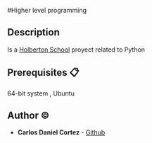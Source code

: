 #Higher level programming

## Description

Is a [Holberton School](https://www.holbertonschool.com/)  proyect related to Python

## Prerequisites 📋

64-bit system , Ubuntu 

## Author :copyright:

* **Carlos Daniel Cortez** - [Github](https://github.com/kael1706)
